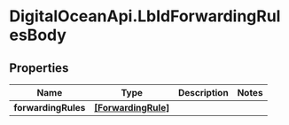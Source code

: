 # DigitalOceanApi.LbIdForwardingRulesBody

## Properties
Name | Type | Description | Notes
------------ | ------------- | ------------- | -------------
**forwardingRules** | [**[ForwardingRule]**](ForwardingRule.md) |  | 
